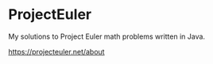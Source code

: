 # ProjectEuler
My solutions to Project Euler math problems written in Java.

https://projecteuler.net/about
